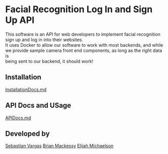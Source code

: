 # Facial Recognition Log In and Sign Up API  
This software is an API for web developers to implement facial recognition  
sign up and log in into their websites.  
It uses Docker to allow our software to work with most backends, and while  
we provide sample camera front end components, as long as the right data is  
being sent to our backend, it should work!  
## Installation
[InstallationDocs.md](InstallationDocs.md)
## API Docs and USage
[APIDocs.md](APIDocs.md)

## Developed by
[Sebastian Vargas](https://github.com/sebvargas)
[Brian Mackessy](https://github.com/brianmackessy)
[Elijah Michaelson](https://github.com/elijahmichaelson)
